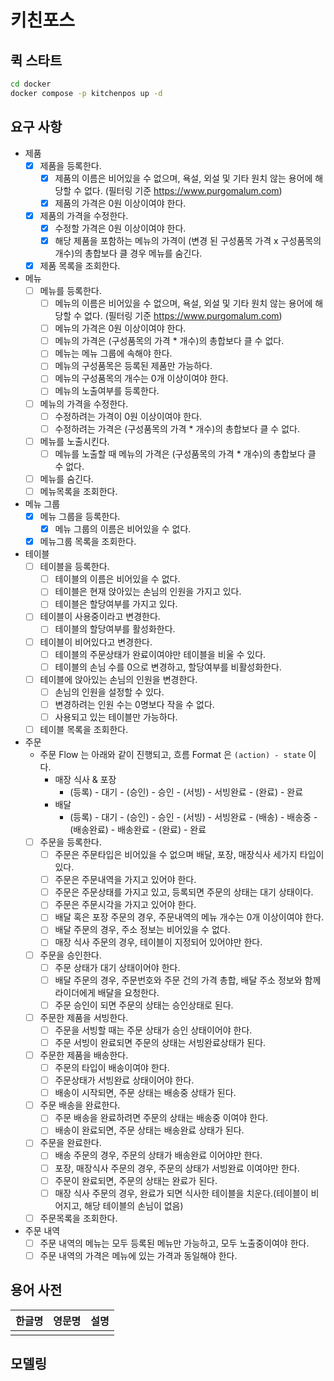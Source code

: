 # 키친포스

## 퀵 스타트

```sh
cd docker
docker compose -p kitchenpos up -d
```

## 요구 사항

- 제품
  - [X] 제품을 등록한다.
    - [X] 제품의 이름은 비어있을 수 없으며, 욕설, 외설 및 기타 원치 않는 용어에 해당할 수 없다. (필터링 기준 https://www.purgomalum.com)
    - [X] 제품의 가격은 0원 이상이여야 한다.
  - [X] 제품의 가격을 수정한다.
    - [X] 수정할 가격은 0원 이상이여야 한다.
    - [X] 해당 제품을 포함하는 메뉴의 가격이 (변경 된 구성품목 가격 x 구성품목의 개수)의 총합보다 클 경우 메뉴를 숨긴다.
  - [X] 제품 목록을 조회한다.
- 메뉴
  - [ ] 메뉴를 등록한다.
    - [ ] 메뉴의 이름은 비어있을 수 없으며, 욕설, 외설 및 기타 원치 않는 용어에 해당할 수 없다. (필터링 기준 https://www.purgomalum.com)
    - [ ] 메뉴의 가격은 0원 이상이여야 한다.
    - [ ] 메뉴의 가격은 (구성품목의 가격 * 개수)의 총합보다 클 수 없다.
    - [ ] 메뉴는 메뉴 그룹에 속해야 한다.
    - [ ] 메뉴의 구성품목은 등록된 제품만 가능하다.
    - [ ] 메뉴의 구성품목의 개수는 0개 이상이여야 한다.
    - [ ] 메뉴의 노출여부를 등록한다.
  - [ ] 메뉴의 가격을 수정한다.
    - [ ] 수정하려는 가격이 0원 이상이여야 한다.
    - [ ] 수정하려는 가격은 (구성품목의 가격 * 개수)의 총합보다 클 수 없다.
  - [ ] 메뉴를 노출시킨다.
    - [ ] 메뉴를 노출할 때 메뉴의 가격은 (구성품목의 가격 * 개수)의 총합보다 클 수 없다.
  - [ ] 메뉴를 숨긴다.
  - [ ] 메뉴목록을 조회한다.
- 메뉴 그룹
  - [X] 메뉴 그룹을 등록한다.
    - [X] 메뉴 그룹의 이름은 비어있을 수 없다.
  - [X] 메뉴그룹 목록을 조회한다.
- 테이블
  - [ ] 테이블을 등록한다.
    - [ ] 테이블의 이름은 비어있을 수 없다.
    - [ ] 테이블은 현재 앉아있는 손님의 인원을 가지고 있다.
    - [ ] 테이블은 할당여부를 가지고 있다.
  - [ ] 테이블이 사용중이라고 변경한다.
    - [ ] 테이블의 할당여부를 활성화한다.
  - [ ] 테이블이 비어있다고 변경한다.
    - [ ] 테이블의 주문상태가 완료이여야만 테이블을 비울 수 있다.
    - [ ] 테이블의 손님 수를 0으로 변경하고, 할당여부를 비활성화한다.
  - [ ] 테이블에 앉아있는 손님의 인원을 변경한다.
    - [ ] 손님의 인원을 설정할 수 있다.
    - [ ] 변경하려는 인원 수는 0명보다 작을 수 없다.
    - [ ] 사용되고 있는 테이블만 가능하다.
  - [ ] 테이블 목록을 조회한다.
- 주문
  - 주문 Flow 는 아래와 같이 진행되고, 흐름 Format 은 `(action) - state` 이다.
    - 매장 식사 & 포장
      - (등록) - 대기 - (승인) - 승인 - (서빙) - 서빙완료 - (완료) - 완료
    - 배달
      - (등록) - 대기 - (승인) - 승인 - (서빙) - 서빙완료 - (배송) - 배송중 - (배송완료) - 배송완료 - (완료) - 완료
  - [ ] 주문을 등록한다.
    - [ ] 주문은 주문타입은 비어있을 수 없으며 배달, 포장, 매장식사 세가지 타입이 있다.
    - [ ] 주문은 주문내역을 가지고 있어야 한다.
    - [ ] 주문은 주문상태를 가지고 있고, 등록되면 주문의 상태는 대기 상태이다.
    - [ ] 주문은 주문시각을 가지고 있어야 한다.
    - [ ] 배달 혹은 포장 주문의 경우, 주문내역의 메뉴 개수는 0개 이상이여야 한다.
    - [ ] 배달 주문의 경우, 주소 정보는 비어있을 수 없다.
    - [ ] 매장 식사 주문의 경우, 테이블이 지정되어 있어야만 한다.
  - [ ] 주문을 승인한다.
    - [ ] 주문 상태가 대기 상태이어야 한다.
    - [ ] 배달 주문의 경우, 주문번호와 주문 건의 가격 총합, 배달 주소 정보와 함께 라이더에게 배달을 요청한다.
    - [ ] 주문 승인이 되면 주문의 상태는 승인상태로 된다.
  - [ ] 주문한 제품을 서빙한다.
    - [ ] 주문을 서빙할 때는 주문 상태가 승인 상태이어야 한다.
    - [ ] 주문 서빙이 완료되면 주문의 상태는 서빙완료상태가 된다.
  - [ ] 주문한 제품을 배송한다.
    - [ ] 주문의 타입이 배송이여야 한다.
    - [ ] 주문상태가 서빙완료 상태이어야 한다.
    - [ ] 배송이 시작되면, 주문 상태는 배송중 상태가 된다.
  - [ ] 주문 배송을 완료한다.
    - [ ] 주문 배송을 완료하려면 주문의 상태는 배송중 이여야 한다.
    - [ ] 배송이 완료되면, 주문 상태는 배송완료 상태가 된다.
  - [ ] 주문을 완료한다.
    - [ ] 배송 주문의 경우, 주문의 상태가 배송완료 이어야만 한다.
    - [ ] 포장, 매장식사 주문의 경우, 주문의 상태가 서빙완료 이여야만 한다.
    - [ ] 주문이 완료되면, 주문의 상태는 완료가 된다.
    - [ ] 매장 식사 주문의 경우, 완료가 되면 식사한 테이블을 치운다.(테이블이 비어지고, 해당 테이블의 손님이 없음)
  - [ ] 주문목록을 조회한다.
- 주문 내역
  - [ ] 주문 내역의 메뉴는 모두 등록된 메뉴만 가능하고, 모두 노출중이여야 한다.
  - [ ] 주문 내역의 가격은 메뉴에 있는 가격과 동일해야 한다.

## 용어 사전

| 한글명 | 영문명 | 설명 |
| --- | --- | --- |
|  |  |  |

## 모델링

